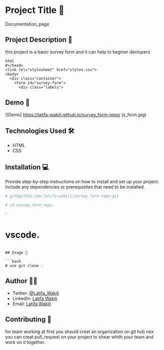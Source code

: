 # Project Title 🚀
Documentation_page
## Project Description 📝

 this project is a basic survey form and it can help to beginer devlopers 
```
html
#</head>
<link rel="stylesheet" href="styles.css">
<body>
  <div class="container">
    <form id="survey-form">
      <div class="labels">
```

## Demo 📸
![Demo]
https://latifa-wakili.github.io/survey_form-repo/
(s_form.jpg)

## Technologies Used 🛠️

- HTML
- CSS


## Installation 💻

Provide step-by-step instructions on how to install and set up your project. Include any dependencies or prerequisites that need to be installed.

```bash
# git@github.com:latifa-wakili/survey_form-repo.git
```

```bash
# cd survey_form_repo.
```
`
# vscode.
```

## Usage 🎯

```bash
# use git clone .
```


## Author 👩‍💻
- Twitter: [@Latifa_Wakili](https://x.com/WakiliLatifa?t=wlHTh8JuyFprQsN_hZQGWQ&s=08)
- LinkedIn: [Latifa Wakili](https://www.linkedin.com/in/latifa-wakili-68423b277?utm_source=share&utm_campaign=share_via&utm_content=profile&utm_medium=android_app)
- Email: [Latifa Wakili](saavenwakili@gmail.com)

## Contributing 🤝
for team working at first you should creat an organization on git hub nex you can creat pull_request on your project to shear whith your team and work on it together.

